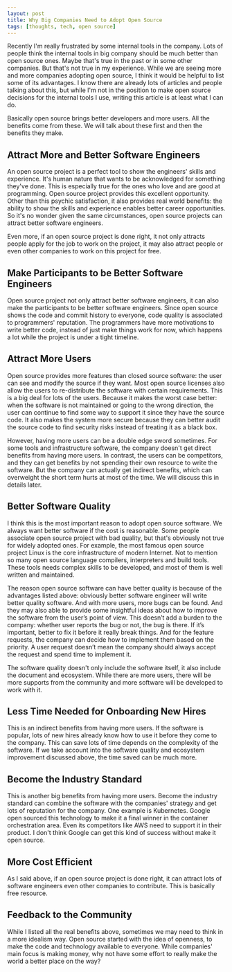 ```yaml
---
layout: post
title: Why Big Companies Need to Adopt Open Source
tags: [thoughts, tech, open source]
---
```


Recently I'm really frustrated by some internal tools in the company. Lots of people think the internal tools in big company should be much better than open source ones. Maybe that's true in the past or in some other companies. But that's not true in my experience. While we are seeing more and more companies adopting open source, I think it would be helpful to list some of its advantages. I know there are already lots of articles and people talking about this, but while I'm not in the position to make open source decisions for the internal tools I use, writing this article is at least what I can do.

Basically open source brings better developers and more users. All the benefits come from these. We will talk about these first and then the benefits they make.

## Attract More and Better Software Engineers

An open source project is a perfect tool to show the engineers' skills and experience. It's human nature that wants to be acknowledged for something they've done. This is especially true for the ones who love and are good at programming. Open source project provides this excellent opportunity. Other than this psychic satisfaction, it also provides real world benefits: the ability to show the skills and experience enables better career opportunities. So it's no wonder given the same circumstances, open source projects can attract better software engineers.

Even more, if an open source project is done right, it not only attracts people apply for the job to work on the project, it may also attract people or even other companies to work on this project for free.

## Make Participants to be Better Software Engineers

Open source project not only attract better software engineers, it can also make the participants to be better software engineers. Since open source shows the code and commit history to everyone, code quality is associated to programmers' reputation. The programmers have more motivations to write better code, instead of just make things work for now, which happens a lot while the project is under a tight timeline.


## Attract More Users

Open source provides more features than closed source software: the user can see and modify the source if they want. Most open source licenses also allow the users to re-distribute the software with certain requirements. This is a big deal for lots of the users. Because it makes the worst case better: when the software is not maintained or going to the wrong direction, the user can continue to find some way to support it since they have the source code. It also makes the system more secure because they can better audit the source code to find security risks instead of treating it as a black box.

However, having more users can be a double edge sword sometimes. For some tools and infrastructure software, the company doesn't get direct benefits from having more users. In contrast, the users can be competitors, and they can get benefits by not spending their own resource to write the software. But the company can actually get indirect benefits, which can overweight the short term hurts at most of the time. We will discuss this in details later.


## Better Software Quality

I think this is the most important reason to adopt open source software. We always want better software if the cost is reasonable. Some people associate open source project with bad quality, but that's obviously not true for widely adopted ones. For example, the most famous open source project Linux is the core infrastructure of modern Internet. Not to mention so many open source language compilers, interpreters and build tools. These tools needs complex skills to be developed, and most of them is well written and maintained.

The reason open source software can have better quality is because of the advantages listed above: obviously better software engineer will write better quality software. And with more users, more bugs can be found. And they may also able to provide some insightful ideas about how to improve the software from the user’s point of view. This doesn’t add a burden to the company: whether user reports the bug or not, the bug is there. If it’s important, better to fix it before it really break things. And for the feature requests, the company can decide how to implement them based on the priority. A user request doesn’t mean the company should always accept the request and spend time to implement it.

The software quality doesn't only include the software itself, it also include the document and ecosystem. While there are more users, there will be more supports from the community and more software will be developed to work with it.

## Less Time Needed for Onboarding New Hires

This is an indirect benefits from having more users. If the software is popular, lots of new hires already know how to use it before they come to the company. This can save lots of time depends on the complexity of the software. If we take account into the software quality and ecosystem improvement discussed above, the time saved can be much more.

## Become the Industry Standard

This is another big benefits from having more users. Become the industry standard can combine the software with the companies' strategy and get lots of reputation for the company. One example is Kubernetes. Google open sourced this technology to make it a final winner in the container orchestration area. Even its competitors like AWS need to support it in their product. I don't think Google can get this kind of success without make it open source.

## More Cost Efficient

As I said above, if an open source project is done right, it can attract lots of software engineers even other companies to contribute. This is basically free resource.

## Feedback to the Community

While I listed all the real benefits above, sometimes we may need to think in a more idealism way. Open source started with the idea of openness, to make the code and technology available to everyone. While companies' main focus is making money, why not have some effort to really make the world a better place on the way?
